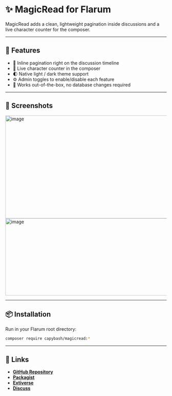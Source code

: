 # ✨ MagicRead for Flarum
MagicRead adds a clean, lightweight pagination inside discussions and a live character counter for the composer.

---

## 🚀 Features
- 📖 Inline pagination right on the discussion timeline  
- 🔢 Live character counter in the composer  
- 🌓 Native light / dark theme support  
- ⚙️ Admin toggles to enable/disable each feature  
- 🧩 Works out-of-the-box, no database changes required  

---

## 📸 Screenshots
<img width="1200" height="320" alt="image" src="https://github.com/user-attachments/assets/9cccf8e7-e637-47af-aea7-792d12824465" />
<img width="1200" height="240" alt="image" src="https://github.com/user-attachments/assets/491cabf1-64e8-4df7-b44f-ead399845d06" />



---

## 📦 Installation
Run in your Flarum root directory:
```bash
composer require capybash/magicread:*
```

---

## 🔗 Links
- [**GitHub Repository**](https://github.com/capybash/magicread)  
- [**Packagist**](https://packagist.org/packages/capybash/magicread)  
- [**Extiverse**](https://extiverse.com/extension/capybash/magicread)
- [**Discuss**](https://discuss.flarum.org/d/38287-magicread-pagination-live-counter)
